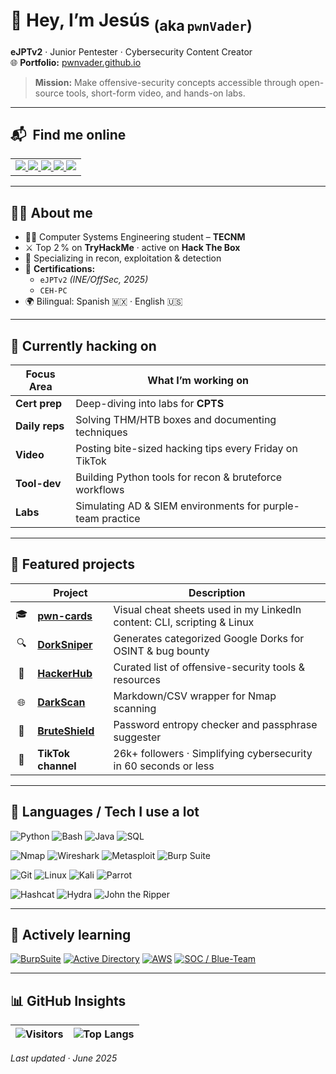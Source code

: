 <!--  ============================================================
      PERSONAL README  •  © 2025  Jesús P. Romero  –  pwnVader
      ============================================================  -->

# 👾 Hey, I’m **Jesús** <sub>(aka `pwnVader`)</sub>

**eJPTv2** · Junior Pentester · Cybersecurity Content Creator  
🌐 **Portfolio:** [pwnvader.github.io](https://pwnvader.github.io/)

> **Mission:** Make offensive-security concepts accessible through open-source tools, short-form video, and hands-on labs.

---

## 📬 &nbsp;Find me online
<table>
  <tr>
    <td>

<a href="https://www.linkedin.com/in/jesuspromero/">
  <img src="https://img.shields.io/badge/LinkedIn-0A66C2?style=for-the-badge&logo=linkedin&logoColor=white" />
</a>
<a href="https://www.tiktok.com/@pwnvader">
  <img src="https://img.shields.io/badge/TikTok-000000?style=for-the-badge&logo=tiktok&logoColor=white" />
</a>
<a href="https://medium.com/@pwnVader">
  <img src="https://img.shields.io/badge/Medium-000000?style=for-the-badge&logo=medium&logoColor=white" />
</a>
<a href="https://tryhackme.com/r/p/pwnVader">
  <img src="https://img.shields.io/badge/TryHackMe-212C42?style=for-the-badge&logo=tryhackme&logoColor=white" />
</a>
<a href="mailto:contacto.broadways405@passmail.net">
  <img src="https://img.shields.io/badge/Email-EA4335?style=for-the-badge&logo=gmail&logoColor=white" />
</a>

  </td>

  </tr>
</table>

---

## 👨‍💻 About me
- 🧑‍🎓 Computer Systems Engineering student – **TECNM**
- ⚔️ Top 2 % on **TryHackMe** · active on **Hack The Box**
- 🧠 Specializing in recon, exploitation & detection
- 🏅 **Certifications:**
  - `eJPTv2` *(INE/OffSec, 2025)*
  - `CEH-PC`
- 🌍 Bilingual: Spanish 🇲🇽 · English 🇺🇸

---

## 🚧 Currently hacking on
| Focus Area | What I’m working on |
|------------|----------------------|
| **Cert prep** | Deep-diving into labs for **CPTS** |
| **Daily reps** | Solving THM/HTB boxes and documenting techniques |
| **Video** | Posting bite-sized hacking tips every Friday on TikTok |
| **Tool-dev** | Building Python tools for recon & bruteforce workflows |
| **Labs** | Simulating AD & SIEM environments for purple-team practice |

---

## 🧰 Featured projects
| &nbsp; | Project | Description |
|:-:|---|---|
| 🎓 | **[pwn-cards](https://github.com/pwnVader/pwn-cards)** | Visual cheat sheets used in my LinkedIn content: CLI, scripting & Linux |
| 🔍 | **[DorkSniper](https://pwnvader.github.io/DorkSniper/)** | Generates categorized Google Dorks for OSINT & bug bounty |
| 🧰 | **[HackerHub](https://pwnvader.github.io/HackerHub/)** | Curated list of offensive-security tools & resources |
| 🌐 | **[DarkScan](https://github.com/pwnVader/DarkScan)** | Markdown/CSV wrapper for Nmap scanning |
| 🔐 | **[BruteShield](https://pwnvader.github.io/BruteShield/)** | Password entropy checker and passphrase suggester |
| 🎥 | **TikTok channel** | 26k+ followers · Simplifying cybersecurity in 60 seconds or less |

---

## 🧠 Languages / Tech I use a lot
![Python](https://img.shields.io/badge/Python-3776AB?style=for-the-badge&logo=python&logoColor=white)
![Bash](https://img.shields.io/badge/Bash-4EAA25?style=for-the-badge&logo=gnubash&logoColor=white)
![Java](https://img.shields.io/badge/Java-007396?style=for-the-badge&logo=java&logoColor=white)
![SQL](https://img.shields.io/badge/SQL-4479A1?style=for-the-badge&logo=postgresql&logoColor=white)

![Nmap](https://img.shields.io/badge/Nmap-4682B4?style=for-the-badge&logo=nmap&logoColor=white)
![Wireshark](https://img.shields.io/badge/Wireshark-1679A7?style=for-the-badge&logo=wireshark&logoColor=white)
![Metasploit](https://img.shields.io/badge/Metasploit-4C4C4C?style=for-the-badge&logo=metasploit&logoColor=white)
![Burp Suite](https://img.shields.io/badge/Burp_Suite-FF7300?style=for-the-badge&logo=burpsuite&logoColor=white)

![Git](https://img.shields.io/badge/Git-F05032?style=for-the-badge&logo=git&logoColor=white)
![Linux](https://img.shields.io/badge/Linux-FCC624?style=for-the-badge&logo=linux&logoColor=black)
![Kali](https://img.shields.io/badge/Kali_Linux-557C94?style=for-the-badge&logo=kalilinux&logoColor=white)
![Parrot](https://img.shields.io/badge/Parrot_OS-1DE9B6?style=for-the-badge&logo=parrot&logoColor=white)

![Hashcat](https://img.shields.io/badge/Hashcat-000000?style=for-the-badge&logo=hashnode&logoColor=white)
![Hydra](https://img.shields.io/badge/Hydra-000000?style=for-the-badge&logo=googlesheets&logoColor=white)
![John the Ripper](https://img.shields.io/badge/John_the_Ripper-000000?style=for-the-badge&logoColor=white)

---

## 🚀 Actively learning
[![BurpSuite](https://img.shields.io/badge/Burp_Practitioner-FF7300?style=for-the-badge&logo=burpsuite&logoColor=white)]()
[![Active Directory](https://img.shields.io/badge/AD%20Lab-Windows-0078D6?style=for-the-badge&logo=windows&logoColor=white)]()
[![AWS](https://img.shields.io/badge/AWS-232F3E?style=for-the-badge&logo=amazonaws&logoColor=white)]()
[![SOC / Blue-Team](https://img.shields.io/badge/SOC-4B0082?style=for-the-badge&logo=security&logoColor=white)]()

---

## 📊 GitHub Insights

| ![Visitors](https://profile-counter.glitch.me/pwnVader/count.svg) | ![Top Langs](https://github-readme-stats.vercel.app/api/top-langs/?username=pwnVader&layout=compact&theme=radical) |
|:---:|:---:|

*Last updated · June 2025*
